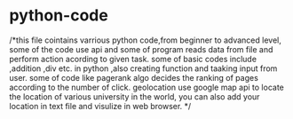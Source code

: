 # python-code
/*this file cointains varrious python code,from beginner to advanced level,
some of the code use api and some of program reads data from file and perform action acording to given task.
some of basic codes include ,addition ,div etc. in python ,also creating function and taaking input from user.
some of code like pagerank algo decides the ranking of pages according to the number of click.
geolocation use google map api to locate the location of various university in the world, you can also add your location in text file and visulize in web browser.
*/


